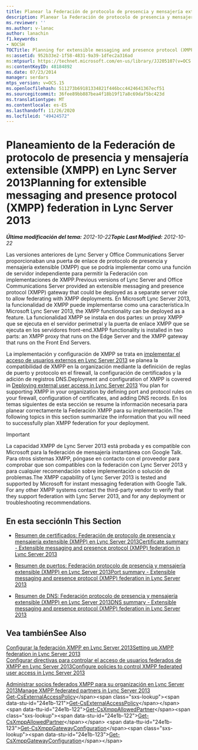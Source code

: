 ```yaml
---
title: Planear la Federación de protocolo de presencia y mensajería extensible (XMPP)
description: Planear la Federación de protocolo de presencia y mensajería extensible (XMPP).
ms.reviewer: ''
ms.author: v-lanac
author: lanachin
f1.keywords:
- NOCSH
TOCTitle: Planning for extensible messaging and presence protocol (XMPP) federation
ms:assetid: 952b33e2-1f58-4831-9a39-1dfec2a316ad
ms:mtpsurl: https://technet.microsoft.com/en-us/library/JJ205107(v=OCS.15)
ms:contentKeyID: 48184892
ms.date: 07/23/2014
manager: serdars
mtps_version: v=OCS.15
ms.openlocfilehash: 511273b69181334821f446bcc4424641367ecf51
ms.sourcegitcommit: 36fee89bb887bea4f18b19f17a8c69daf5bc423d
ms.translationtype: MT
ms.contentlocale: es-ES
ms.lasthandoff: 11/26/2020
ms.locfileid: "49424572"
---
```

# <a name="planning-for-extensible-messaging-and-presence-protocol-xmpp-federation-in-lync-server-2013"></a><span data-ttu-id="24e1b-103">Planeamiento de la Federación de protocolo de presencia y mensajería extensible (XMPP) en Lync Server 2013</span><span class="sxs-lookup"><span data-stu-id="24e1b-103">Planning for extensible messaging and presence protocol (XMPP) federation in Lync Server 2013</span></span>

<div data-xmlns="http://www.w3.org/1999/xhtml">

<div class="topic" data-xmlns="http://www.w3.org/1999/xhtml" data-msxsl="urn:schemas-microsoft-com:xslt" data-cs="https://msdn.microsoft.com/">

<div data-asp="https://msdn2.microsoft.com/asp">



</div>

<div id="mainSection">

<div id="mainBody"><span data-ttu-id="24e1b-104">

<span> </span></span><span class="sxs-lookup"><span data-stu-id="24e1b-104">

<span> </span></span></span>

<span data-ttu-id="24e1b-105">_**Última modificación del tema:** 2012-10-22_</span><span class="sxs-lookup"><span data-stu-id="24e1b-105">_**Topic Last Modified:** 2012-10-22_</span></span>

<span data-ttu-id="24e1b-106">Las versiones anteriores de Lync Server y Office Communications Server proporcionaban una puerta de enlace de protocolo de presencia y mensajería extensible (XMPP) que se podría implementar como una función de servidor independiente para permitir la Federación con implementaciones de XMPP.</span><span class="sxs-lookup"><span data-stu-id="24e1b-106">Previous versions of Lync Server and Office Communications Server provided an extensible messaging and presence protocol (XMPP) gateway that could be deployed as a separate server role to allow federating with XMPP deployments.</span></span> <span data-ttu-id="24e1b-107">En Microsoft Lync Server 2013, la funcionalidad de XMPP puede implementarse como una característica.</span><span class="sxs-lookup"><span data-stu-id="24e1b-107">In Microsoft Lync Server 2013, the XMPP functionality can be deployed as a feature.</span></span> <span data-ttu-id="24e1b-108">La funcionalidad XMPP se instala en dos partes: un proxy XMPP que se ejecuta en el servidor perimetral y la puerta de enlace XMPP que se ejecuta en los servidores front-end.</span><span class="sxs-lookup"><span data-stu-id="24e1b-108">XMPP functionality is installed in two parts: an XMPP proxy that runs on the Edge Server and the XMPP gateway that runs on the Front End Servers.</span></span>

<span data-ttu-id="24e1b-109">La implementación y configuración de XMPP se trata en [implementar el acceso de usuarios externos en Lync Server 2013](lync-server-2013-deploying-external-user-access.md) se planea la compatibilidad de XMPP en la organización mediante la definición de reglas de puerto y protocolo en el firewall, la configuración de certificados y la adición de registros DNS.</span><span class="sxs-lookup"><span data-stu-id="24e1b-109">Deployment and configuration of XMPP is covered in [Deploying external user access in Lync Server 2013](lync-server-2013-deploying-external-user-access.md) You plan for supporting XMPP in your organization by defining port and protocol rules on your firewall, configuration of certificates, and adding DNS records.</span></span> <span data-ttu-id="24e1b-110">En los temas siguientes de esta sección se resume la información necesaria para planear correctamente la Federación XMPP para su implementación.</span><span class="sxs-lookup"><span data-stu-id="24e1b-110">The following topics in this section summarize the information that you will need to successfully plan XMPP federation for your deployment.</span></span>

<div>


> [!IMPORTANT]
> <span data-ttu-id="24e1b-p103">La capacidad XMPP de Lync Server 2013 está probada y es compatible con Microsoft para la federación de mensajería instantánea con Google Talk. Para otros sistemas XMPP, póngase en contacto con el proveedor para comprobar que son compatibles con la federación con Lync Server 2013 y para cualquier recomendación sobre implementación o solución de problemas.</span><span class="sxs-lookup"><span data-stu-id="24e1b-p103">The XMPP capability of Lync Server 2013 is tested and supported by Microsoft for instant messaging federation with Google Talk. For any other XMPP systems contact the third-party vendor to verify that they support federation with Lync Server 2013, and for any deployment or troubleshooting recommendations.</span></span>



</div>

<div>

## <a name="in-this-section"></a><span data-ttu-id="24e1b-113">En esta sección</span><span class="sxs-lookup"><span data-stu-id="24e1b-113">In This Section</span></span>

  - [<span data-ttu-id="24e1b-114">Resumen de certificados: Federación de protocolo de presencia y mensajería extensible (XMPP) en Lync Server 2013</span><span class="sxs-lookup"><span data-stu-id="24e1b-114">Certificate summary - Extensible messaging and presence protocol (XMPP) federation in Lync Server 2013</span></span>](lync-server-2013-certificate-summary-extensible-messaging-and-presence-protocol-xmpp-federation.md)

  - [<span data-ttu-id="24e1b-115">Resumen de puertos: Federación protocolo de presencia y mensajería extensible (XMPP) en Lync Server 2013</span><span class="sxs-lookup"><span data-stu-id="24e1b-115">Port summary - Extensible messaging and presence protocol (XMPP) federation in Lync Server 2013</span></span>](lync-server-2013-port-summary-extensible-messaging-and-presence-protocol-xmpp-federation.md)

  - [<span data-ttu-id="24e1b-116">Resumen de DNS: Federación protocolo de presencia y mensajería extensible (XMPP) en Lync Server 2013</span><span class="sxs-lookup"><span data-stu-id="24e1b-116">DNS summary - Extensible messaging and presence protocol (XMPP) federation in Lync Server 2013</span></span>](lync-server-2013-dns-summary-extensible-messaging-and-presence-protocol-xmpp-federation.md)

</div>

<div>

## <a name="see-also"></a><span data-ttu-id="24e1b-117">Vea también</span><span class="sxs-lookup"><span data-stu-id="24e1b-117">See Also</span></span>


[<span data-ttu-id="24e1b-118">Configurar la federación XMPP en Lync Server 2013</span><span class="sxs-lookup"><span data-stu-id="24e1b-118">Setting up XMPP federation in Lync Server 2013</span></span>](lync-server-2013-setting-up-xmpp-federation.md)  
[<span data-ttu-id="24e1b-119">Configurar directivas para controlar el acceso de usuarios federados de XMPP en Lync Server 2013</span><span class="sxs-lookup"><span data-stu-id="24e1b-119">Configure policies to control XMPP federated user access in Lync Server 2013</span></span>](lync-server-2013-configure-policies-to-control-xmpp-federated-user-access.md)  


[<span data-ttu-id="24e1b-120">Administrar socios federados XMPP para su organización en Lync Server 2013</span><span class="sxs-lookup"><span data-stu-id="24e1b-120">Manage XMPP federated partners in Lync Server 2013</span></span>](lync-server-2013-manage-xmpp-federated-partners-for-your-organization.md)  
<span data-ttu-id="24e1b-121">[Get-CsExternalAccessPolicy](https://technet.microsoft.com/library/Gg425805(v=OCS.15))</span><span class="sxs-lookup"><span data-stu-id="24e1b-121">[Get-CsExternalAccessPolicy](https://technet.microsoft.com/library/Gg425805(v=OCS.15))</span></span>  
<span data-ttu-id="24e1b-122">[Get-CsXmppAllowedPartner](https://technet.microsoft.com/library/JJ204981(v=OCS.15))</span><span class="sxs-lookup"><span data-stu-id="24e1b-122">[Get-CsXmppAllowedPartner](https://technet.microsoft.com/library/JJ204981(v=OCS.15))</span></span>  
<span data-ttu-id="24e1b-123">[Get-CsXmppGatewayConfiguration](https://technet.microsoft.com/library/JJ204869(v=OCS.15))</span><span class="sxs-lookup"><span data-stu-id="24e1b-123">[Get-CsXmppGatewayConfiguration](https://technet.microsoft.com/library/JJ204869(v=OCS.15))</span></span>  
  

<span data-ttu-id="24e1b-124"></div>

</div>

<span> </span>

</div>

</div>

</span><span class="sxs-lookup"><span data-stu-id="24e1b-124"></div>

</div>

<span> </span>

</div>

</div>

</span></span></div>

